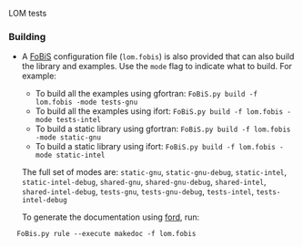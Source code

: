 LOM tests

### Building

* A [FoBiS](https://github.com/szaghi/FoBiS) configuration file (`lom.fobis`) is also provided that can also build the library and examples. Use the `mode` flag to indicate what to build. For example:

  * To build all the examples using gfortran: `FoBiS.py build -f lom.fobis -mode tests-gnu`
  * To build all the examples using ifort: `FoBiS.py build -f lom.fobis -mode tests-intel`
  * To build a static library using gfortran: `FoBiS.py build -f lom.fobis -mode static-gnu`
  * To build a static library using ifort: `FoBiS.py build -f lom.fobis -mode static-intel`

  The full set of modes are: `static-gnu`, `static-gnu-debug`, `static-intel`, `static-intel-debug`, `shared-gnu`, `shared-gnu-debug`, `shared-intel`, `shared-intel-debug`, `tests-gnu`, `tests-gnu-debug`, `tests-intel`, `tests-intel-debug`

  To generate the documentation using [ford](https://github.com/cmacmackin/ford), run:

```
  FoBis.py rule --execute makedoc -f lom.fobis
```
